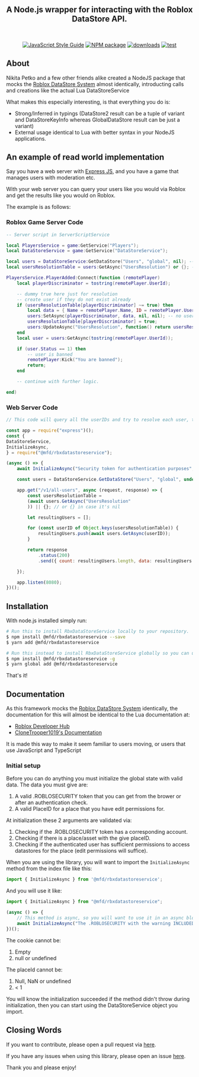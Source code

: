 <h2 align="center"><b>A Node.js wrapper for interacting with the Roblox DataStore API.</b></h2>
<br>
<p align="center">
	<a href="https://standardjs.com"><img src="https://img.shields.io/badge/code_style-standard-blue.svg?style=flat-square" alt="JavaScript Style Guide"/></a>
	<a href="https://npmjs.org/@mfd/rbxdatastoreservice"><img src="https://img.shields.io/npm/v/@mfd/rbxdatastoreservice.svg?style=flat-square" alt="NPM package"/></a>
	<a href="https://npmjs.org/@mfd/rbxdatastoreservice"><img src="https://img.shields.io/npm/dm/@mfd/rbxdatastoreservice.svg?style=flat-square" alt="downloads"/></a>
	<a href="https://git.mfdlabs.local/petko/roblox-datastore-service/actions/workflows/test.yml"><img src="https://github.com/nkpetko/RbxDataStoreService/actions/workflows/test.yml/badge.svg?branch=master" alt="test"/></a>
</p>

## About

Nikita Petko and a few other friends alike created a NodeJS package that mocks the [Roblox DataStore System](https://developer.roblox.com/en-us/articles/Data-store) almost identically,
introducting calls and creations like the actual Lua DataStoreService

What makes this especially interesting, is that everything you do is:

-   Strong/Inferred in typings (DataStore2 result can be a tuple of variant and DataStoreKeyInfo whereas GlobalDataStore result can be just a variant)
-   External usage identical to Lua with better syntax in your NodeJS applications.

## An example of read world implementation

Say you have a web server with [Express JS](https://www.npmjs.com/package/express), and you have a game that manages users with moderation etc.

With your web server you can query your users like you would via Roblox and get the results like you would on Roblox.

The example is as follows:

### Roblox Game Server Code

```lua
-- Server script in ServerScriptService

local PlayersService = game:GetService("Players");
local DataStoreService = game:GetService("DataStoreService");

local users = DataStoreService:GetDataStore("Users", "global", nil); -- no options parameter here as AllScopes nor V2 API isn't needed.
local usersResolutionTable = users:GetAsync("UsersResolution") or {}; -- or {} in case it's nil

PlayersService.PlayerAdded:Connect(function (remotePlayer)
	local playerDiscriminator = tostring(remotePlayer.UserId);

	-- dummy true here just for resolution
	-- create user if they do not exist already
	if (usersResolutionTable[playerDiscriminator] ~= true) then
		local data = { Name = remotePlayer.Name, ID = remotePlayer.UserId, Status = 0, Created = DateTime.now():ToISODate() };
		users:SetAsync(playerDiscriminator, data, nil, nil); -- no userIDs or DataStoreSetOptions because V2 API not enabled right now
		usersResolutionTable[playerDiscriminator] = true;
		users:UpdateAsync("UsersResolution", function() return usersResolutionTable end); -- SetAsync would suffice here but we want to skip cache
	end
	local user = users:GetAsync(tostring(remotePlayer.UserId));

	if (user.Status == 1) then
		-- user is banned
		remotePlayer:Kick("You are banned");
		return;
	end

	-- continue with further logic.

end)
```

### Web Server Code

```js
// This code will query all the userIDs and try to resolve each user, the structure depends on the UsersResolution table to be a table or null of course

const app = require("express")();
const {
DataStoreService,
InitializeAsync,
} = require("@mfd/rbxdatastoreservice");

(async () => {
	await InitializeAsync("Security token for authentication purposes", place id);

	const users = DataStoreService.GetDataStore("Users", "global", undefined); // no options parameter here as AllScopes nor V2 API isn't needed.

	app.get("/v1/all-users", async (request, response) => {
		const usersResolutionTable =
		(await users.GetAsync("UsersResolution"
		)) || {}; // or {} in case it's nil

		let resultingUsers = [];

		for (const userID of Object.keys(usersResolutionTable)) {
			resultingUsers.push(await users.GetAsync(userID));
		}

		return response
			.status(200)
			.send({ count: resultingUsers.length, data: resultingUsers });

	});

	app.listen(8080);
})();
```

## Installation

With node.js installed simply run:

```sh
# Run this to install RbxDataStoreService locally to your repository.
$ npm install @mfd/rbxdatastoreservice --save
$ yarn add @mfd/rbxdatastoreservice

# Run this instead to install RbxDataStoreService globally so you can use it anywhere.
$ npm install @mfd/rbxdatastoreservice -g
$ yarn global add @mfd/rbxdatastoreservice
```

That's it!

## Documentation

As this framework mocks the [Roblox DataStore System](https://developer.roblox.com/en-us/articles/Data-store) identically, the documentation for this will almost be identical to the Lua documentation at:

-   [Roblox Developer Hub](https://developer.roblox.com/en-us/api-reference/class/DataStoreService)
-   [CloneTrooper1019's Documentation](https://robloxapi.github.io/ref/class/DataStoreService.html)

It is made this way to make it seem familiar to users moving, or users that use JavaScript and TypeScript

### Initial setup

Before you can do anything you must initialize the global state with valid data.
The data you must give are:

1. A valid .ROBLOSECURITY token that you can get from the brower or after an authentication check.
2. A valid PlaceID for a place that you have edit permissions for.

At initialization these 2 arguments are validated via:

1. Checking if the .ROBLOSECURITY token has a corresponding account.
2. Checking if there is a place/asset with the give placeID.
3. Checking if the authenticated user has sufficient permissions to access datastores for the place (edit permissions will suffice).

When you are using the library, you will want to import the `InitializeAsync` method from the index file like this:

```ts
import { InitializeAsync } from '@mfd/rbxdatastoreservice';
```

And you will use it like:

```ts
import { InitializeAsync } from "@mfd/rbxdatastoreservice";

(async () => {
	// This method is async, so you will want to use it in an async block, or you will want to bind to .then and .catch etc.
	await InitializeAsync("The .ROBLOSECURITY with the warning INCLUDED", the place ID);
})();
```

The cookie cannot be:

1. Empty
2. null or undefined

The placeId cannot be:

1. Null, NaN or undefined
2. < 1

You will know the initialization succeeded if the method didn't throw during initialization, then you can start using the DataStoreService object you import.

## Closing Words

If you want to contribute, please open a pull request via [here](https://github.com/nkpetko/RbxDataStoreService/pulls).

If you have any issues when using this library, please open an issue [here](https://github.com/nkpetko/RbxDataStoreService/issues).

Thank you and please enjoy!
